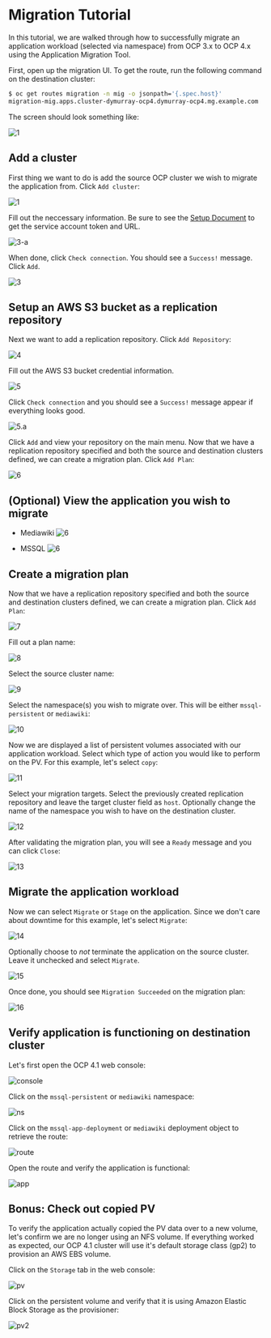 # Migration Tutorial

In this tutorial, we are walked through how to successfully migrate an
application workload (selected via namespace) from OCP 3.x to OCP 4.x using the
Application Migration Tool.

First, open up the migration UI. To get the route, run the following command on
the destination cluster:
```bash
$ oc get routes migration -n mig -o jsonpath='{.spec.host}'
migration-mig.apps.cluster-dymurray-ocp4.dymurray-ocp4.mg.example.com
```

The screen should look something like:

![1](./screenshots/1.png?raw=true "1")

## Add a cluster

First thing we want to do is add the source OCP cluster we wish to migrate the
application from. Click `Add cluster`:

![1](./screenshots/1.png?raw=true "1")

Fill out the neccessary information. Be sure to see the [Setup
Document](./Setup.md#source-cluster) to get the service account token and URL.

![3-a](./screenshots/3-a.png?raw=true "3a")

When done, click `Check connection`. You should see a `Success!` message. Click
`Add`.

![3](./screenshots/3.png?raw=true "2")

## Setup an AWS S3 bucket as a replication repository

Next we want to add a replication repository. Click `Add Repository`:

![4](./screenshots/4.png?raw=true "4")

Fill out the AWS S3 bucket credential information.

![5](./screenshots/5.png?raw=true "5")

Click `Check connection` and you should see a `Success!` message appear if
everything looks good.

![5.a](./screenshots/5-a.png?raw=true "5a")

Click `Add` and view your repository on the main menu. Now that we have a
replication repository specified and both the source and destination clusters
defined, we can create a migration plan. Click `Add Plan`:

![6](./screenshots/6.png?raw=true "6")

## (Optional) View the application you wish to migrate

* Mediawiki
![6](./screenshots/mw3.png?raw=true "mw3")

* MSSQL
![6](./screenshots/mssql3.png?raw=true "mssql3")

## Create a migration plan

Now that we have a replication repository specified and both the source and
destination clusters defined, we can create a migration plan. Click `Add Plan`:

![7](./screenshots/7.png?raw=true "7")

Fill out a plan name:

![8](./screenshots/8.png?raw=true "8")

Select the source cluster name:

![9](./screenshots/9.png?raw=true "9")

Select the namespace(s) you wish to migrate over. This will be either
`mssql-persistent` or `mediawiki`:

![10](./screenshots/10.png?raw=true "10")

Now we are displayed a list of persistent volumes associated with our
application workload. Select which type of action you would like to perform on
the PV. For this example, let's select `copy`:

![11](./screenshots/11.png?raw=true "11")

Select your migration targets. Select the previously created replication
repository and leave the target cluster field as `host`. Optionally change the
name of the namespace you wish to have on the destination cluster.

![12](./screenshots/12.png?raw=true "12")

After validating the migration plan, you will see a `Ready` message and you can
click `Close`:

![13](./screenshots/13.png?raw=true "13")

## Migrate the application workload

Now we can select `Migrate` or `Stage` on the application. Since we don't care
about downtime for this example, let's select `Migrate`:

![14](./screenshots/14.png?raw=true "14")

Optionally choose to *not* terminate the application on the source cluster.
Leave it unchecked and select `Migrate`.

![15](./screenshots/15.png?raw=true "15")

Once done, you should see `Migration Succeeded` on the migration plan:

![16](./screenshots/16.png?raw=true "16")


## Verify application is functioning on destination cluster

Let's first open the OCP 4.1 web console:

![console](./screenshots/dest.png?raw=true "console")

Click on the `mssql-persistent` or `mediawiki` namespace:

![ns](./screenshots/dest-project.png?raw=true "ns")

Click on the `mssql-app-deployment` or `mediawiki` deployment object to
retrieve the route:

![route](./screenshots/dest-route.png?raw=true "route")

Open the route and verify the application is functional:

![app](./screenshots/dest-app.png?raw=true "app")

## Bonus: Check out copied PV

To verify the application actually copied the PV data over to a new volume,
let's confirm we are no longer using an NFS volume. If everything worked as
expected, our OCP 4.1 cluster will use it's default storage class (gp2) to
provision an AWS EBS volume.

Click on the `Storage` tab in the web console:

![pv](./screenshots/pv1.png?raw=true "pv")

Click on the persistent volume and verify that it is using Amazon Elastic Block
Storage as the provisioner:

![pv2](./screenshots/pv2.png?raw=true "pv2")

